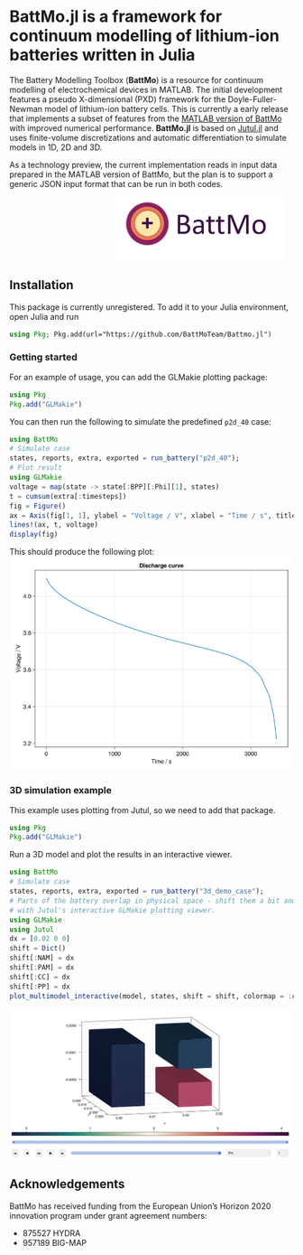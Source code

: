 # BattMo.jl is a framework for continuum modelling of lithium-ion batteries written in Julia


The Battery Modelling Toolbox (**BattMo**) is a resource for continuum modelling of electrochemical devices in MATLAB. The initial development features a pseudo X-dimensional (PXD) framework for the Doyle-Fuller-Newman model of lithium-ion battery cells. This is currently a early release that implements a subset of features from the [MATLAB version of BattMo](https://github.com/BattMoTeam/BattMo) with improved numerical performance. **BattMo.jl** is based on [Jutul.jl](https://github.com/sintefmath/Jutul.jl) and uses finite-volume discretizations and automatic differentiation to simulate models in 1D, 2D and 3D.

As a technology preview, the current implementation reads in input data prepared in the MATLAB version of BattMo, but the plan is to support a generic JSON input format that can be run in both codes.

<img src="docs/src/assets/battmologo_text.png" style="margin-left: 5cm" width="300px">

## Installation
This package is currently unregistered. To add it to your Julia environment, open Julia and run
```julia
using Pkg; Pkg.add(url="https://github.com/BattMoTeam/Battmo.jl")
```

### Getting started
For an example of usage, you can add the GLMakie plotting package:
```julia
using Pkg
Pkg.add("GLMakie")
```
You can then run the following to simulate the predefined `p2d_40` case:
```julia
using BattMo
# Simulate case
states, reports, extra, exported = run_battery("p2d_40");
# Plot result
using GLMakie
voltage = map(state -> state[:BPP][:Phi][1], states)
t = cumsum(extra[:timesteps])
fig = Figure()
ax = Axis(fig[1, 1], ylabel = "Voltage / V", xlabel = "Time / s", title = "Discharge curve")
lines!(ax, t, voltage)
display(fig)
```
This should produce the following plot:
![Discharge curve](docs/src/assets/discharge.png)

### 3D simulation example
This example uses plotting from Jutul, so we need to add that package.
```julia
using Pkg
Pkg.add("GLMakie")
```
Run a 3D model and plot the results in an interactive viewer.
```julia
using BattMo
# Simulate case
states, reports, extra, exported = run_battery("3d_demo_case");
# Parts of the battery overlap in physical space - shift them a bit and plot
# with Jutul's interactive GLMakie plotting viewer.
using GLMakie
using Jutul
dx = [0.02 0 0]
shift = Dict()
shift[:NAM] = dx
shift[:PAM] = dx
shift[:CC] = dx
shift[:PP] = dx
plot_multimodel_interactive(model, states, shift = shift, colormap = :curl)
```
![3D plot](docs/src/assets/3d_plot.png)

## Acknowledgements

BattMo has received funding from the European Union’s Horizon 2020 innovation program under grant agreement numbers:

* 875527 HYDRA  
* 957189 BIG-MAP  
